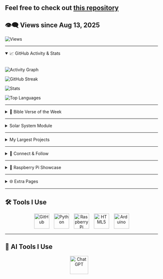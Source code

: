 ## Feel free to check out [this repository](https://github.com/The3DP/AllPi/tree/main)

## 👁️‍🗨️ Views since Aug 13, 2025 
![Views](https://visitor-badge.laobi.icu/badge?page_id=your-github-username.The3DP&style=flat-square&color=FF00FF&labelColor=00FFFF&logo=eye)

---

<details open>
<summary>📈 GitHub Activity & Stats</summary>

<br>

![Activity Graph](https://github-readme-activity-graph.vercel.app/graph?username=The3DP&theme=github-compact)

![GitHub Streak](https://streak-stats.demolab.com/?user=The3DP&theme=dark)

![Stats](https://github-readme-stats.vercel.app/api?username=The3DP&count_private=true&show_icons=true&hide_border=true&title_color=39ff14&text_color=ffffff&bg_color=000000)

![Top Languages](https://github-readme-stats.vercel.app/api/top-langs/?username=The3DP&layout=compact&theme=dark)

</details>

---

<details>
<summary>📖 Bible Verse of the Week</summary>

> ✝️ ** "So do not fear, for I am with you; do not be dismayed, for I am your God.**  
> — *Isaiah 41:10 (NIV)*

</details>

---

<details>
<summary>Solar System Module</summary>

<br>

![Demo](https://github.com/user-attachments/assets/11cc445d-353c-4e48-bd44-d611d929da22)

</details>

---

<details>
<summary> My Largest Projects
</summary>

  | Project | Site |
|--------|------|
| ⚡ **Pylight** | [→](https://github.com/The3DP/PyLight) |
| 🧠 **AllPi**  | [H→](https://github.com/The3DP/AllPi/tree/main) |
| 🌌 **Galatic** | [→](https://github.com/The3DP/Galatic.github.io) |
| **AnimOne** | https://github.com/The3DP/AnimOne |
| **AnimDuo** |
|**AnimTrice**|
</details>

---

<details>
<summary>🤝 Connect & Follow</summary>

⭐ Star my repos — I’ll star yours back!  

You can also find me on:

- 🛠️ [TinkerCAD](https://www.tinkercad.com/users/1dkSz833WZ2)  
- 🧪 [Thingiverse](https://www.thingiverse.com/bit77/designs)  
- 📦 [AnkerMake](https://makeitreal.eufymake.com/user/ba8cdc25bf8273bb4bccf32b4408248b5de5d445/)  

</details>

---

<details>
<summary>🍓 Raspberry Pi Showcase</summary>

**My Raspberry Pi 4B + ICE Fan setup:**

![IMG_1059](https://github.com/user-attachments/assets/211e53df-9748-4b27-96b2-738abd604854)

- 🔌 *Idle Power Draw*: **2–3 watts**

![IMG_1060](https://github.com/user-attachments/assets/0b09b025-08a3-43f5-b774-dd4f59d58e07)
![IMG_1061](https://github.com/user-attachments/assets/79410976-e8d5-4835-8f57-875ec61b2351)

💡 *I keep the lights on high — they reflect colorful beams on the wall.*

🛒 [**Buy the ICE Fan on Amazon**](https://www.amazon.com/dp/B07V35SXMC)

</details>

---

<details>
<summary>🌐 Extra Pages</summary>

- [🔬 **About RTS**](https://The3DP.github.io/about-RTS/)  
- [🧠 **About Mation**](https://The3DP.github.io/Mation.github.io/)  
- [🌌 **Neon Solar System Module**](https://The3DP.github.io/Orbit/)

</details>

---

## 🛠️ Tools I Use

<p align="center">
  <img src="https://github.githubassets.com/images/modules/logos_page/GitHub-Mark.png" alt="GitHub" width="50" />
  &nbsp;&nbsp;
  <img src="https://upload.wikimedia.org/wikipedia/commons/c/c3/Python-logo-notext.svg" alt="Python" width="50" />
  &nbsp;&nbsp;
  <img src="https://upload.wikimedia.org/wikipedia/en/c/cb/Raspberry_Pi_Logo.svg" alt="Raspberry Pi" width="50" />
  &nbsp;&nbsp;
  <img src="https://upload.wikimedia.org/wikipedia/commons/6/61/HTML5_logo_and_wordmark.svg" alt="HTML5" width="50" />
  &nbsp;&nbsp;
  <img src="https://upload.wikimedia.org/wikipedia/commons/8/87/Arduino_Logo.svg" alt="Arduino" width="50" />
</p>

---

## 🤖 AI Tools I Use

<p align="center">
  <img src="https://upload.wikimedia.org/wikipedia/commons/0/04/ChatGPT_logo.svg" alt="ChatGPT" width="60" />
  &nbsp;&nbsp;&nbsp;
</p>
